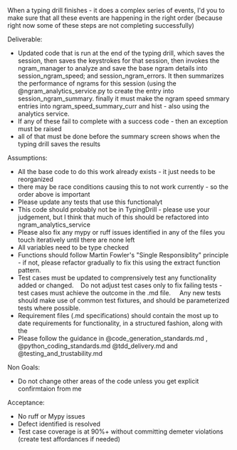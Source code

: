 When a typing drill finishes - it does a complex series of events, I'd you to make sure that all these events are happening in the right order (because right now some of these steps are not completing successfully)


Deliverable:
- Updated code that is run at the end of the typing drill, which saves the session, then saves the keystrokes for that session, then invokes the ngram_manager to analyze and save the base ngram details into session_ngram_speed; and session_ngram_errors.    It then summarizes the performance of ngrams for this session (using the @ngram_analytics_service.py to create the entry into session_ngram_summary.    finally it must make the ngram speed smmary entries into ngram_speed_summary_curr and hist - also using the analytics service.
- If any of these fail to complete with a success code - then an exception must be raised
- all of that must be done before the summary screen shows when the typing drill saves the results

Assumptions:
- All the base code to do this work already exists - it just needs to be reorganized
- there may be race conditions causing this to not work currently - so the order above is important
- Please update any tests that use this functionalyt
- This code should probably not be in TypingDrill - please use your judgement, but I think that much of this should be refactored into ngram_analytics_service
- Please also fix any mypy or ruff issues identified in any of the files you touch iteratively until there are none left
- All variables need to be type checked
- Functions should follow Martin Fowler's "Single Responsiblity" principle - if not, please refactor gradually to fix this using the extract function pattern.    
- Test cases must be updated to comprensively test any functionality added or changed.    Do not adjust test cases only to fix failing tests - test cases must achieve the outcome in the .md file.     Any new tests should make use of common test fixtures, and should be parameterized tests where possible.
- Requirement files (.md specifications) should contain the most up to date requirements for functionality, in a structured fashion, along with the 
- Please follow the guidance in @code_generation_standards.md , @python_coding_standards.md @tdd_delivery.md and @testing_and_trustability.md 

Non Goals: 
- Do not change other areas of the code unless you get explicit confirmtaion from me

Acceptance:
- No ruff or Mypy issues
- Defect identified is resolved
- Test case coverage is at 90%+ without committing demeter violations (create test affordances if needed)
